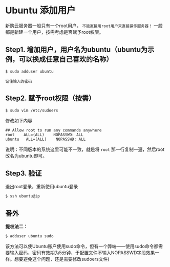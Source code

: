 # Ubuntu 添加用户

新购云服务器一般只有一个root用户， `不能直接用root用户来直接操作服务器！` 一般都是新建一个用户，按需考虑是否赋予root权限。

## Step1. 增加用户，用户名为ubuntu（ubuntu为示例，可以换成任意自己喜欢的名称）

``` shell
$ sudo adduser ubuntu
```

 `记住输入的密码`

## Step2. 赋予root权限（按需）

``` shell
$ sudo vim /etc/sudoers
```

修改如下内容

```shell
## Allow root to run any commands anywhere
root    ALL=(ALL)    NOPASSWD: ALL
ubuntu   ALL=(ALL)    NOPASSWD: ALL
```

说明：不同版本的系统这里可能不一致，就是将 `root` 那一行复制一遍，然后root改名为ubuntu即可。

## Step3. 验证

退出root登录，重新使用ubuntu登录

``` shell
$ ssh ubuntu@ip
```

## 番外

**提权法二：**

``` shell
$ adduser ubuntu sudo
```

该方法可以使Ubuntu账户使用sudo命令，但有一个弊端——使用sudo命令都需要输入密码，密码有效期为5分钟，于配置文件不输入NOPASSWD字段效果一样。想要避免这个问题，还是需要修改sudoers文件)
